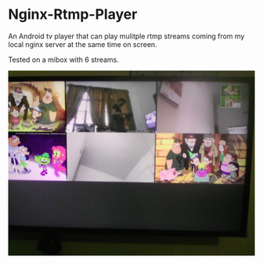 # Nginx-Rtmp-Player
An Android tv player that can play mulitple rtmp streams coming from my local nginx server at the same time on screen.

Tested on a mibox with 6 streams. 

![6 streams tested](6streams.jpg)

